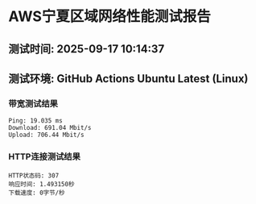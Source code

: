 # AWS宁夏区域网络性能测试报告
## 测试时间: 2025-09-17 10:14:37
## 测试环境: GitHub Actions Ubuntu Latest (Linux)

### 带宽测试结果
```
Ping: 19.035 ms
Download: 691.04 Mbit/s
Upload: 706.44 Mbit/s
```

### HTTP连接测试结果
```
HTTP状态码: 307
响应时间: 1.493150秒
下载速度: 0字节/秒
```

